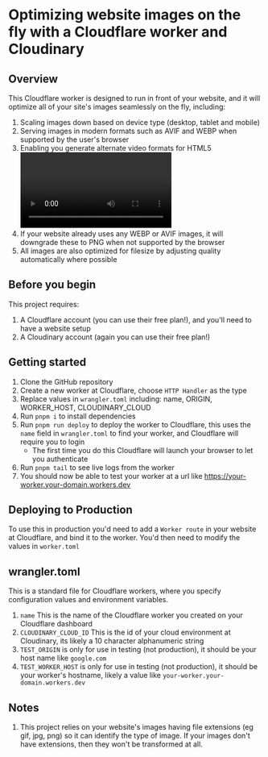 # Optimizing website images on the fly with a Cloudflare worker and Cloudinary

## Overview

This Cloudflare worker is designed to run in front of your website, and it will optimize all of your site's images seamlessly on the fly, including:

1. Scaling images down based on device type (desktop, tablet and mobile)
2. Serving images in modern formats such as AVIF and WEBP when supported by the user's browser
3. Enabling you generate alternate video formats for HTML5 <video/> tags such as WEBM and MP4, and generating an optimized poster image for video(s)
4. If your website already uses any WEBP or AVIF images, it will downgrade these to PNG when not supported by the browser
5. All images are also optimized for filesize by adjusting quality automatically where possible

## Before you begin

This project requires:

1. A Cloudflare account (you can use their free plan!), and you'll need to have a website setup
2. A Cloudinary account (again you can use their free plan!)

## Getting started

1. Clone the GitHub repository
2. Create a new worker at Cloudflare, choose `HTTP Handler` as the type
3. Replace values in `wrangler.toml` including: name, ORIGIN, WORKER_HOST, CLOUDINARY_CLOUD
4. Run `pnpm i` to install dependencies
5. Run `pnpm run deploy` to deploy the worker to Cloudflare, this uses the `name` field in `wrangler.toml` to find your worker, and Cloudflare will require you to login
   - The first time you do this Cloudflare will launch your browser to let you authenticate
6. Run `pnpm tail` to see live logs from the worker
7. You should now be able to test your worker at a url like https://your-worker.your-domain.workers.dev

## Deploying to Production

To use this in production you'd need to add a `Worker route` in your website at Cloudflare, and bind it to the worker. You'd then need to modify the values in `worker.toml`

## wrangler.toml

This is a standard file for Cloudflare workers, where you specify configuration values and environment variables.

1. `name` This is the name of the Cloudflare worker you created on your Cloudflare dashboard
2. `CLOUDINARY_CLOUD_ID` This is the id of your cloud environment at Cloudinary, its likely a 10 character alphanumeric string
3. `TEST_ORIGIN` is only for use in testing (not production), it should be your host name like `google.com`
4. `TEST_WORKER_HOST` is only for use in testing (not production), it should be your worker's hostname, likely a value like `your-worker.your-domain.workers.dev`

## Notes

1. This project relies on your website's images having file extensions (eg gif, jpg, png) so it can identify the type of image. If your images don't have extensions, then they won't be transformed at all.
